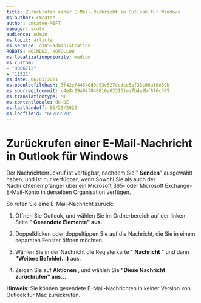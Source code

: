 ```yaml
---
title: Zurückrufen einer E-Mail-Nachricht in Outlook für Windows
ms.author: cmcatee
author: cmcatee-MSFT
manager: scotv
audience: Admin
ms.topic: article
ms.service: o365-administration
ROBOTS: NOINDEX, NOFOLLOW
ms.localizationpriority: medium
ms.custom:
- "9006712"
- "11521"
ms.date: 06/03/2021
ms.openlocfilehash: 3f42e744540d0e93e527dedce5af33c06a10e89b
ms.sourcegitcommit: c4e8c29a94f840816a023131ea7b4a2bf876c305
ms.translationtype: MT
ms.contentlocale: de-DE
ms.lasthandoff: 06/29/2022
ms.locfileid: "66265528"
---
```

# <a name="how-to-recall-an-email-message-in-outlook-for-windows"></a>Zurückrufen einer E-Mail-Nachricht in Outlook für Windows

Der Nachrichtenrückruf ist verfügbar, nachdem Sie " **Senden**" ausgewählt haben. und ist nur verfügbar, wenn Sowohl Sie als auch der Nachrichtenempfänger über ein Microsoft 365- oder Microsoft Exchange-E-Mail-Konto in derselben Organisation verfügen. 

So rufen Sie eine E-Mail-Nachricht zurück:

1. Öffnen Sie Outlook, und wählen Sie im Ordnerbereich auf der linken Seite " **Gesendete Elemente" aus**.

1. Doppelklicken oder doppeltippen Sie auf die Nachricht, die Sie in einem separaten Fenster öffnen möchten.

1. Wählen Sie in der Nachricht die Registerkarte " **Nachricht** " und dann **"Weitere Befehle(...)** aus.

1. Zeigen Sie auf **Aktionen** , und wählen Sie **"Diese Nachricht zurückrufen" aus...**

**Hinweis**: Sie können gesendete E-Mail-Nachrichten in keiner Version von Outlook für Mac zurückrufen.
